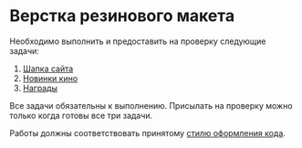 # Верстка резинового макета

Необходимо выполнить и предоставить на проверку следующие задачи:

1. [Шапка сайта](./header/)
2. [Новинки кино](./poster/)
3. [Награды](./trophy/)

Все задачи обязательны к выполнению. Присылать на проверку можно только когда готовы все три задачи.

Работы должны соответствовать принятому [стилю оформления кода](https://netology-university.bitbucket.io/codestyle/css/).
